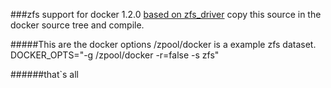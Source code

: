 ###zfs support for docker 1.2.0 [based on zfs_driver](https://github.com/gurjeet/docker/tree/zfs_driver/graphdriver)
copy this source in the docker source tree and compile. 

#####This are the docker  options
/zpool/docker is a example zfs dataset.<br />
DOCKER_OPTS="-g /zpool/docker -r=false -s zfs"


######that`s all
